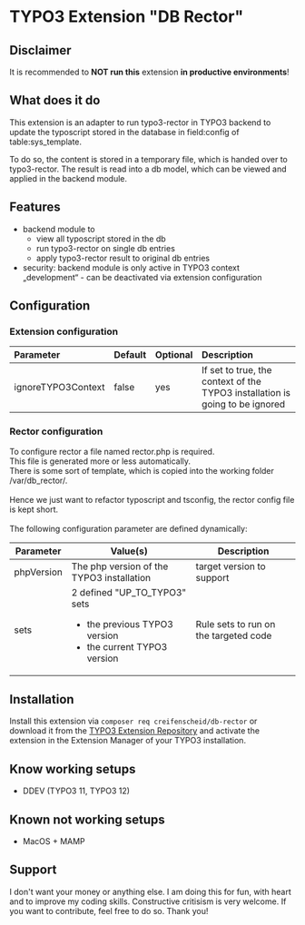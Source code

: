 # TYPO3 Extension "DB Rector"

## Disclaimer
It is recommended to **NOT run this** extension **in productive environments**!

## What does it do
This extension is an adapter to run typo3-rector in TYPO3 backend to update the typoscript stored in the database in field:config of table:sys_template.

To do so, the content is stored in a temporary file, which is handed over to typo3-rector.
The result is read into a db model, which can be viewed and applied in the backend module.

## Features
- backend module to
  - view all typoscript stored in the db
  - run typo3-rector on single db entries
  - apply typo3-rector result to original db entries
- security: backend module is only active in TYPO3 context „development“ - can be deactivated via extension configuration

## Configuration
### Extension configuration
| Parameter | Default | Optional | Description                                                                  |
|:----------|:--------|:---------|:-----------------------------------------------------------------------------|
|ignoreTYPO3Context|false|yes| If set to true, the context of the TYPO3 installation is going to be ignored |

### Rector configuration
To configure rector a file named rector.php is required.<br>
This file is generated more or less automatically.<br>
There is some sort of template, which is copied into the working folder /var/db_rector/.<br>
<br>
Hence we just want to refactor typoscript and tsconfig, the rector config file is kept short.<br>
<br>
The following configuration parameter are defined dynamically:

| Parameter  | Value(s)                                                                                                   | Description                           |
|------------|------------------------------------------------------------------------------------------------------------|---------------------------------------|
| phpVersion | The php version of the TYPO3 installation                                                                  | target version to support             |
| sets       | 2 defined "UP_TO_TYPO3" sets<ul><li>the previous TYPO3 version</li><li>the current TYPO3 version</li></ul> | Rule sets to run on the targeted code |

## Installation

Install this extension via `composer req creifenscheid/db-rector` or download it from the [TYPO3 Extension Repository](https://extensions.typo3.org/extension/db_rector/) and activate
the extension in the Extension Manager of your TYPO3 installation.

## Know working setups

* DDEV (TYPO3 11, TYPO3 12)

## Known not working setups

* MacOS + MAMP

## Support
I don't want your money or anything else.
I am doing this for fun, with heart and to improve my coding skills.
Constructive critisism is very welcome.
If you want to contribute, feel free to do so.
Thank you!
